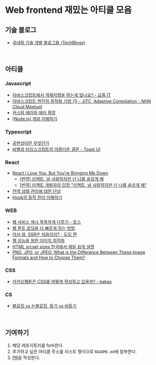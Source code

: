# Web frontend 재밌는 아티클 모음

## 기술 블로그

- [국내외 기술 개발 블로그들 (TechBlogs)](https://github.com/seongkyu-lim/TechBlogs)

<br>

## 아티클

### Javascript

- [자바스크립트에서 객체지향을 하는게 맞나요? - 요즘 IT](https://yozm.wishket.com/magazine/detail/1396/)
- [자바스크립트 엔진의 최적화 기법 (1) - JITC, Adaptive Compilation - NHN Cloud Meetup!](https://meetup.toast.com/posts/77)
- [커스텀 에러와 에러 확장](https://ko.javascript.info/custom-errors)
- [[Node.js] 개념 이해하기](https://hanamon.kr/nodejs-%EA%B0%9C%EB%85%90-%EC%9D%B4%ED%95%B4%ED%95%98%EA%B8%B0/)

### Typescript

- [공변성이란 무엇인가](https://seob.dev/posts/%EA%B3%B5%EB%B3%80%EC%84%B1%EC%9D%B4%EB%9E%80-%EB%AC%B4%EC%97%87%EC%9D%B8%EA%B0%80/)
- [바벨과 타입스크립트의 아름다운 결혼 - Toast UI](https://ui.toast.com/weekly-pick/ko_20181220)

### React

- [React I Love You, But You're Bringing Me Down](https://marmelab.com/blog/2022/09/20/react-i-love-you.html)
  - [[번역] 리액트, 널 사랑하지만 넌 나를 슬프게 해](https://velog.io/@eunbinn/react-i-love-you-but-youre-bringing-me-down)
  - [[번역] 리액트 개발자의 답장 "리액트, 널 사랑하지만 넌 나를 슬프게 해"](https://velog.io/@phw3071/%EB%B2%88%EC%97%AD-%EB%A6%AC%EC%95%A1%ED%8A%B8%EA%B0%80-%EB%B3%B4%EB%82%B8-%EB%A6%AC%EC%95%A1%ED%8A%B8-%EB%84%90-%EC%82%AC%EB%9E%91%ED%95%98%EC%A7%80%EB%A7%8C-%EB%84%8C-%EB%82%98%EB%A5%BC-%EC%8A%AC%ED%94%84%EA%B2%8C-%ED%95%B4%EC%9D%98-%EB%8B%B5%EC%9E%A5)
- [전역 상태 관리에 대한 단상](https://jbee.io/react/thinking-about-global-state/)
- [Hook의 동작 원리 이해하기](https://ingg.dev/hook-work/)

### WEB

- [웹 서비스 캐시 똑똑하게 다루기 - 토스](https://toss.tech/article/smart-web-service-cache)
- [웹 폰트 로딩을 더 빠르게 하는 방법](https://yceffort.kr/2021/06/ways-to-faster-web-fonts#optional)
- [어서 와, SSR은 처음이지? - 도입 편](https://d2.naver.com/helloworld/7804182)
- [웹 성능을 위한 이미지 최적화](https://velog.io/@hustle-dev/%EC%9B%B9-%EC%84%B1%EB%8A%A5%EC%9D%84-%EC%9C%84%ED%95%9C-%EC%9D%B4%EB%AF%B8%EC%A7%80-%EC%B5%9C%EC%A0%81%ED%99%94)
- [HTML srcset sizes 한국에서 제일 쉽게 설명](https://codingcoding.tistory.com/386)
- [PNG, JPG, or JPEG: What is the Difference Between These Image Formats and How to Choose Them?](https://repairit.wondershare.com/photo-repair/png-jpg-jpeg.html) 



### CSS

- [카카오웹툰은 CSS를 어떻게 작성하고 있을까? - kakao](https://fe-developers.kakaoent.com/2022/220210-css-in-kakaowebtoon/)

### CS

- [블로킹 vs 논블로킹, 동기 vs 비동기](https://velog.io/@nittre/%EB%B8%94%EB%A1%9C%ED%82%B9-Vs.-%EB%85%BC%EB%B8%94%EB%A1%9C%ED%82%B9-%EB%8F%99%EA%B8%B0-Vs.-%EB%B9%84%EB%8F%99%EA%B8%B0)

<br>

## 기여하기 

1. 해당 레포지토리를 fork한다. 
2. 추가하고 싶은 아티클 주소를 리스트 형식으로 `README.md`에 첨부한다. 
3. [PR](https://github.com/byhhh2/fe-article/compare)을 작성한다.
